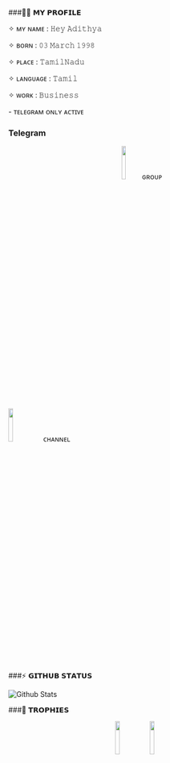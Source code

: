 
###🙎🏻 𝗠𝗬 𝗣𝗥𝗢𝗙𝗜𝗟𝗘
  <p align="left">✧ ᴍʏ ɴᴀᴍᴇ : 𝙷𝚎𝚢 𝙰𝚍𝚒𝚝𝚑𝚢𝚊
  <p align="left">✧ ʙᴏʀɴ : 𝟶𝟹 𝙼𝚊𝚛𝚌𝚑 𝟷𝟿𝟿𝟾   
  <p align="left">✧ ᴘʟᴀᴄᴇ : 𝚃𝚊𝚖𝚒𝚕𝙽𝚊𝚍𝚞
  <p align="left">✧ ʟᴀɴɢᴜᴀɢᴇ : 𝚃𝚊𝚖𝚒𝚕  
  <p align="left">✧ ᴡᴏʀᴋ : 𝙱𝚞𝚜𝚒𝚗𝚎𝚜𝚜
  <p align="left">- ᴛᴇʟᴇɢʀᴀᴍ ᴏɴʟʏ ᴀᴄᴛɪᴠᴇ

### Telegram 

<p align="center">
<img width="13%" src="https://telegra.ph/file/c6f9007f957de9506f1d2.png" /> ɢʀᴏᴜᴘ
</p>
<img width="13%" src="https://telegra.ph/file/e26afa95706396d805668.png" /> ᴄʜᴀɴɴᴇʟ



###⚡️ 𝗚𝗜𝗧𝗛𝗨𝗕 𝗦𝗧𝗔𝗧𝗨𝗦
  

![Github Stats](https://github-stats-alpha.vercel.app/api/?username=HeyAdithya&tc=333&ic=333)


###🏅 𝗧𝗥𝗢𝗣𝗛𝗜𝗘𝗦
  

<p align="center">
<img width="13%" src="https://telegra.ph/file/b490b39f93ec158ddf21f.png" />
<img width="13%" src="https://telegra.ph/file/abafe2bd3d3bbe1e8f740.png" />
</p>
